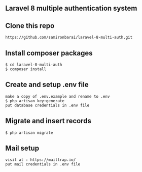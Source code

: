 ## Laravel 8 multiple authentication system

## Clone this repo
```
https://github.com/samironbarai/laravel-8-multi-auth.git
```

## Install composer packages
```
$ cd laravel-8-multi-auth
$ composer install
```

## Create and setup .env file
```
make a copy of .env.example and rename to .env
$ php artisan key:generate
put database credentials in .env file
```

## Migrate and insert records
```
$ php artisan migrate
```

## Mail setup 
```
visit at : https://mailtrap.io/
put mail credentials in .env file
```

 
